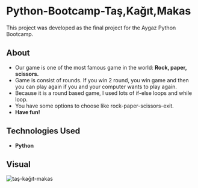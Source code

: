 # Python-Bootcamp-Taş,Kağıt,Makas
This project was developed as the final project for the Aygaz Python Bootcamp.

## About
- Our game is one of the most famous game in the world: **Rock, paper, scissors.**
- Game is consist of rounds. If you win 2 round, you win game and then you can play again if you and your computer wants to play again.
- Because it is a round based game, I used lots of if-else loops and while loop.
- You have some options to choose like rock-paper-scissors-exit.
- **Have fun!**


## Technologies Used

- **Python**


## Visual
![taş-kağıt-makas](https://github.com/user-attachments/assets/3bc9e263-c2af-4056-9126-8f209e1b75cc)
